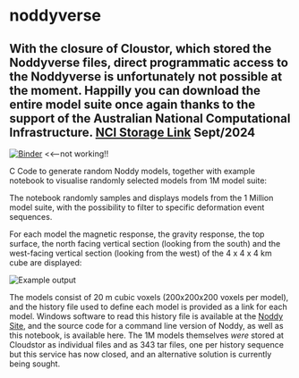 # noddyverse 

## With the closure of Cloustor, which stored the Noddyverse files, direct  programmatic access to the Noddyverse is unfortunately not possible at the moment. Happilly you can download the entire model suite once again thanks to the support of the Australian National Computational Infrastructure.   [NCI Storage Link](https://thredds.nci.org.au/thredds/catalog/catalogs/tm64/noddyverse/noddyverse.html) Sept/2024



 [![Binder](https://mybinder.org/badge_logo.svg)](https://mybinder.org/v2/gh/Loop3D/noddyverse/HEAD?filepath=noddyverse-remote-files-1M.ipynb) <<--not working!!


C Code to generate random Noddy models, together with example notebook to visualise randomly selected models from 1M model suite:

       
The notebook randomly samples and displays models from the 1 Million model suite, with the possibility to filter to specific deformation event sequences. 
   
For each model the magnetic response, the gravity response, the top surface, the north facing vertical section (looking from the south) and the west-facing vertical section (looking from the west) of the 4 x 4 x 4 km cube are displayed: 
   
![Example output](images/example.png)
   
The models consist of 20 m cubic voxels (200x200x200 voxels per model), and the history file used to define each model is provided as a link for each model. Windows software to read this history file is available at the <a href="http://tectonique.net/noddy">Noddy Site</a>, and the source code for a command line version of Noddy, as well as this notebook, is available here. The 1M models themselves *were* stored at  Cloudstor as individual files and as 343 tar files, one per history sequence but this service has now closed, and an alternative solution is currently being sought</a>.
   



